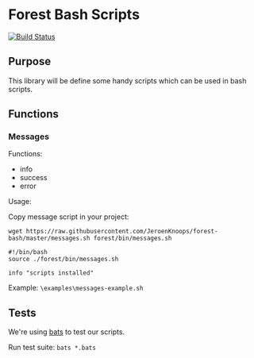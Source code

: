 # Forest Bash Scripts

[![Build Status](https://travis-ci.com/JeroenKnoops/forest-bash.svg?branch=master)](https://travis-ci.com/JeroenKnoops/forest-bash)

## Purpose

This library will be define some handy scripts which can be used in bash scripts.

## Functions

### Messages

Functions:
- info
- success
- error

Usage: 

Copy message script in your project:
```
wget https://raw.githubusercontent.com/JeroenKnoops/forest-bash/master/messages.sh forest/bin/messages.sh
```

```
#!/bin/bash
source ./forest/bin/messages.sh

info "scripts installed"
```

Example:
  `\examples\messages-example.sh`

## Tests

We're using [bats](https://github.com/sstephenson/bats) to test our scripts.

Run test suite:
`bats *.bats`


